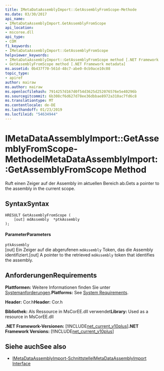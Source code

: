 ```yaml
---
title: IMetaDataAssemblyImport::GetAssemblyFromScope-Methode
ms.date: 03/30/2017
api_name:
- IMetaDataAssemblyImport.GetAssemblyFromScope
api_location:
- mscoree.dll
api_type:
- COM
f1_keywords:
- IMetaDataAssemblyImport::GetAssemblyFromScope
helpviewer_keywords:
- IMetaDataAssemblyImport::GetAssemblyFromScope method [.NET Framework metadata]
- GetAssemblyFromScope method [.NET Framework metadata]
ms.assetid: 0b437f70-561d-48c7-abe0-0cb9ace10c08
topic_type:
- apiref
author: mairaw
ms.author: mairaw
ms.openlocfilehash: 7914257d167d0f54d3625d252076576e5e40296b
ms.sourcegitcommit: 6b308cf6d627d78ee36dbbae8972a310ac7fd6c8
ms.translationtype: MT
ms.contentlocale: de-DE
ms.lasthandoff: 01/23/2019
ms.locfileid: "54634944"
---
```

# <a name="imetadataassemblyimportgetassemblyfromscope-method"></a><span data-ttu-id="00d91-102">IMetaDataAssemblyImport::GetAssemblyFromScope-Methode</span><span class="sxs-lookup"><span data-stu-id="00d91-102">IMetaDataAssemblyImport::GetAssemblyFromScope Method</span></span>
<span data-ttu-id="00d91-103">Ruft einen Zeiger auf der Assembly im aktuellen Bereich ab.</span><span class="sxs-lookup"><span data-stu-id="00d91-103">Gets a pointer to the assembly in the current scope.</span></span>  
  
## <a name="syntax"></a><span data-ttu-id="00d91-104">Syntax</span><span class="sxs-lookup"><span data-stu-id="00d91-104">Syntax</span></span>  
  
```  
HRESULT GetAssemblyFromScope (  
    [out] mdAssembly  *ptkAssembly  
);  
```  
  
#### <a name="parameters"></a><span data-ttu-id="00d91-105">Parameter</span><span class="sxs-lookup"><span data-stu-id="00d91-105">Parameters</span></span>  
 `ptkAssembly`  
 <span data-ttu-id="00d91-106">[out] Ein Zeiger auf die abgerufenen `mdAssembly` Token, das die Assembly identifiziert.</span><span class="sxs-lookup"><span data-stu-id="00d91-106">[out] A pointer to the retrieved `mdAssembly` token that identifies the assembly.</span></span>  
  
## <a name="requirements"></a><span data-ttu-id="00d91-107">Anforderungen</span><span class="sxs-lookup"><span data-stu-id="00d91-107">Requirements</span></span>  
 <span data-ttu-id="00d91-108">**Plattformen:** Weitere Informationen finden Sie unter [Systemanforderungen](../../../../docs/framework/get-started/system-requirements.md).</span><span class="sxs-lookup"><span data-stu-id="00d91-108">**Platforms:** See [System Requirements](../../../../docs/framework/get-started/system-requirements.md).</span></span>  
  
 <span data-ttu-id="00d91-109">**Header:** Cor.h</span><span class="sxs-lookup"><span data-stu-id="00d91-109">**Header:** Cor.h</span></span>  
  
 <span data-ttu-id="00d91-110">**Bibliothek:** Als Ressource in MsCorEE.dll verwendet</span><span class="sxs-lookup"><span data-stu-id="00d91-110">**Library:** Used as a resource in MsCorEE.dll</span></span>  
  
 <span data-ttu-id="00d91-111">**.NET Framework-Versionen:** [!INCLUDE[net_current_v10plus](../../../../includes/net-current-v10plus-md.md)]</span><span class="sxs-lookup"><span data-stu-id="00d91-111">**.NET Framework Versions:** [!INCLUDE[net_current_v10plus](../../../../includes/net-current-v10plus-md.md)]</span></span>  
  
## <a name="see-also"></a><span data-ttu-id="00d91-112">Siehe auch</span><span class="sxs-lookup"><span data-stu-id="00d91-112">See also</span></span>
- [<span data-ttu-id="00d91-113">IMetaDataAssemblyImport-Schnittstelle</span><span class="sxs-lookup"><span data-stu-id="00d91-113">IMetaDataAssemblyImport Interface</span></span>](../../../../docs/framework/unmanaged-api/metadata/imetadataassemblyimport-interface.md)
